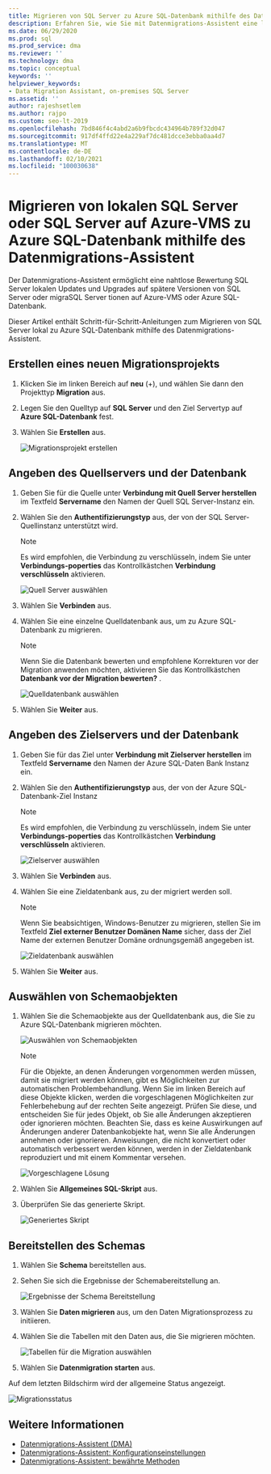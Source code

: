```yaml
---
title: Migrieren von SQL Server zu Azure SQL-Datenbank mithilfe des Datenmigrations-Assistent
description: Erfahren Sie, wie Sie mit Datenmigrations-Assistent eine lokale SQL Server zu Azure SQL-Datenbank migrieren.
ms.date: 06/29/2020
ms.prod: sql
ms.prod_service: dma
ms.reviewer: ''
ms.technology: dma
ms.topic: conceptual
keywords: ''
helpviewer_keywords:
- Data Migration Assistant, on-premises SQL Server
ms.assetid: ''
author: rajeshsetlem
ms.author: rajpo
ms.custom: seo-lt-2019
ms.openlocfilehash: 7bd846f4c4abd2a6b9fbcdc434964b789f32d047
ms.sourcegitcommit: 917df4ffd22e4a229af7dc481dcce3ebba0aa4d7
ms.translationtype: MT
ms.contentlocale: de-DE
ms.lasthandoff: 02/10/2021
ms.locfileid: "100030638"
---
```

# <a name="migrate-on-premises-sql-server-or-sql-server-on-azure-vms-to-azure-sql-database-using-the-data-migration-assistant"></a>Migrieren von lokalen SQL Server oder SQL Server auf Azure-VMS zu Azure SQL-Datenbank mithilfe des Datenmigrations-Assistent

Der Datenmigrations-Assistent ermöglicht eine nahtlose Bewertung SQL Server lokalen Updates und Upgrades auf spätere Versionen von SQL Server oder migraSQL Server tionen auf Azure-VMS oder Azure SQL-Datenbank.

Dieser Artikel enthält Schritt-für-Schritt-Anleitungen zum Migrieren von SQL Server lokal zu Azure SQL-Datenbank mithilfe des Datenmigrations-Assistent.

## <a name="create-a-new-migration-project"></a>Erstellen eines neuen Migrationsprojekts

1. Klicken Sie im linken Bereich auf **neu** (+), und wählen Sie dann den Projekttyp **Migration** aus.

2. Legen Sie den Quelltyp auf **SQL Server** und den Ziel Servertyp auf **Azure SQL-Datenbank** fest.

3. Wählen Sie **Erstellen** aus.

   ![Migrationsprojekt erstellen](../dma/media/NewCreate1.png)

## <a name="specify-the-source-server-and-database"></a>Angeben des Quellservers und der Datenbank

1. Geben Sie für die Quelle unter **Verbindung mit Quell Server herstellen** im Textfeld **Servername** den Namen der Quell SQL Server-Instanz ein.

2. Wählen Sie den **Authentifizierungstyp** aus, der von der SQL Server-Quellinstanz unterstützt wird.

   > [!NOTE]
   > Es wird empfohlen, die Verbindung zu verschlüsseln, indem Sie unter **Verbindungs-poperties** das Kontrollkästchen **Verbindung verschlüsseln** aktivieren.

    ![Quell Server auswählen](../dma/media/select-source-server.png)

3. Wählen Sie **Verbinden** aus.

4. Wählen Sie eine einzelne Quelldatenbank aus, um zu Azure SQL-Datenbank zu migrieren.

   > [!NOTE]
   > Wenn Sie die Datenbank bewerten und empfohlene Korrekturen vor der Migration anwenden möchten, aktivieren Sie das Kontrollkästchen **Datenbank vor der Migration bewerten?** .

    ![Quelldatenbank auswählen](../dma/media/select-source-database.png)

5. Wählen Sie **Weiter** aus.

## <a name="specify-the-target-server-and-database"></a>Angeben des Zielservers und der Datenbank

1. Geben Sie für das Ziel unter **Verbindung mit Zielserver herstellen** im Textfeld **Servername** den Namen der Azure SQL-Daten Bank Instanz ein. 

2. Wählen Sie den **Authentifizierungstyp** aus, der von der Azure SQL-Datenbank-Ziel Instanz

   > [!NOTE]
   > Es wird empfohlen, die Verbindung zu verschlüsseln, indem Sie unter **Verbindungs-poperties** das Kontrollkästchen **Verbindung verschlüsseln** aktivieren.

     ![Zielserver auswählen](../dma/media/select-target-server.png)

3. Wählen Sie **Verbinden** aus.

4. Wählen Sie eine Zieldatenbank aus, zu der migriert werden soll.

   > [!NOTE]
   > Wenn Sie beabsichtigen, Windows-Benutzer zu migrieren, stellen Sie im Textfeld **Ziel externer Benutzer Domänen Name** sicher, dass der Ziel Name der externen Benutzer Domäne ordnungsgemäß angegeben ist.

    ![Zieldatenbank auswählen](../dma/media/select-target-database.png)

5. Wählen Sie **Weiter** aus.

## <a name="select-schema-objects"></a>Auswählen von Schemaobjekten

1. Wählen Sie die Schemaobjekte aus der Quelldatenbank aus, die Sie zu Azure SQL-Datenbank migrieren möchten.

    ![Auswählen von Schemaobjekten](../dma/media/select-schema-objects.png)

    > [!NOTE]
    > Für die Objekte, an denen Änderungen vorgenommen werden müssen, damit sie migriert werden können, gibt es Möglichkeiten zur automatischen Problembehandlung. Wenn Sie im linken Bereich auf diese Objekte klicken, werden die vorgeschlagenen Möglichkeiten zur Fehlerbehebung auf der rechten Seite angezeigt. Prüfen Sie diese, und entscheiden Sie für jedes Objekt, ob Sie alle Änderungen akzeptieren oder ignorieren möchten. Beachten Sie, dass es keine Auswirkungen auf Änderungen anderer Datenbankobjekte hat, wenn Sie alle Änderungen annehmen oder ignorieren. Anweisungen, die nicht konvertiert oder automatisch verbessert werden können, werden in der Zieldatenbank reproduziert und mit einem Kommentar versehen.

    ![Vorgeschlagene Lösung](../dma/media/suggested-fix.png)

2. Wählen Sie **Allgemeines SQL-Skript** aus.

3. Überprüfen Sie das generierte Skript.

    ![Generiertes Skript](../dma/media/generated-script.png)

## <a name="deploy-schema"></a>Bereitstellen des Schemas

1. Wählen Sie **Schema** bereitstellen aus.

2. Sehen Sie sich die Ergebnisse der Schemabereitstellung an.

    ![Ergebnisse der Schema Bereitstellung](../dma/media/schema-deployment-results.png)

3. Wählen Sie **Daten migrieren** aus, um den Daten Migrationsprozess zu initiieren.

4. Wählen Sie die Tabellen mit den Daten aus, die Sie migrieren möchten.

    ![Tabellen für die Migration auswählen](../dma/media/select-tables-to-migrate.png) 

5. Wählen Sie **Datenmigration starten** aus.

Auf dem letzten Bildschirm wird der allgemeine Status angezeigt.

   ![Migrationsstatus](../dma/media/migration-status.png) 

## <a name="see-also"></a>Weitere Informationen

* [Datenmigrations-Assistent (DMA)](../dma/dma-overview.md)
* [Datenmigrations-Assistent: Konfigurationseinstellungen](../dma/dma-configurationsettings.md)
* [Datenmigrations-Assistent: bewährte Methoden](../dma/dma-bestpractices.md)
